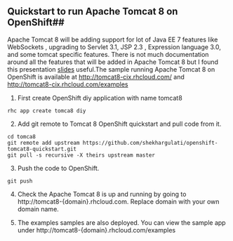 ## Quickstart to run Apache Tomcat 8 on OpenShift##

Apache Tomcat 8 will be adding support for lot of Java EE 7 features like WebSockets , upgrading to Servlet 3.1, JSP 2.3 , Expression language 3.0, and some tomcat specific features. There is not much documentation around all the features that will be added in Apache Tomcat 8 but I found this presentation [slides](http://archive.apachecon.com/eu2012/presentations/06-Tuesday/RN-ApacheEE/aceu-2012-tomcat-8-preview.pdf) useful.The sample running Apache Tomcat 8 on OpenShift is available at http://tomcat8-cix.rhcloud.com/ and http://tomcat8-cix.rhcloud.com/examples

1. First create OpenShift diy application with name tomcat8
```
rhc app create tomca8 diy
```

2. Add git remote to Tomcat 8 OpenShift quickstart and pull code from it.
```
cd tomca8
git remote add upstream https://github.com/shekhargulati/openshift-tomcat8-quickstart.git
git pull -s recursive -X theirs upstream master
```

3. Push the code to OpenShift. 
```
git push
```

4. Check the Apache Tomcat 8 is up and running by going to http://tomcat8-{domain}.rhcloud.com. Replace domain with your own domain name.

5. The examples samples are also deployed. You can view the sample app under http://tomcat8-{domain}.rhcloud.com/examples